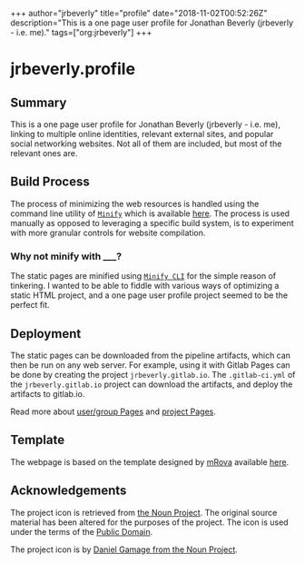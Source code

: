 +++
author="jrbeverly"
title="profile"
date="2018-11-02T00:52:26Z"
description="This is a one page user profile for Jonathan Beverly (jrbeverly - i.e. me)."
tags=["org:jrbeverly"]
+++

# jrbeverly.profile

## Summary

This is a one page user profile for Jonathan Beverly (jrbeverly - i.e. me), linking to multiple online identities, relevant external sites, and popular social networking websites. Not all of them are included, but most of the relevant ones are.

## Build Process

The process of minimizing the web resources is handled using the command line utility of [`Minify`](https://github.com/tdewolff/minify) which is available [here](https://github.com/tdewolff/minify/tree/master/cmd/minify). The process is used manually as opposed to leveraging a specific build system, is to experiment with more granular controls for website compilation.

### Why not minify with ___?

The static pages are minified using [`Minify CLI`](https://github.com/tdewolff/minify/tree/master/cmd/minify) for the simple reason of tinkering. I wanted to be able to fiddle with various ways of optimizing a static HTML project, and a one page user profile project seemed to be the perfect fit.

## Deployment

The static pages can be downloaded from the pipeline artifacts, which can then be run on any web server. For example, using it with Gitlab Pages can be done by creating the project `jrbeverly.gitlab.io`. The `.gitlab-ci.yml` of the `jrbeverly.gitlab.io` project can download the artifacts, and deploy the artifacts to gitlab.io.

Read more about [user/group Pages](http://doc.gitlab.com/ee/pages/README.html#user-or-group-pages) and [project Pages](http://doc.gitlab.com/ee/pages/README.html#project-pages).

## Template

The webpage is based on the template designed by [mRova](http://www.mrova.com) available [here](http://www.mrova.com/free-one-page-responsive-html-resume-template/).

## Acknowledgements

The project icon is retrieved from [the Noun Project](docs/icon/icon.json). The original source material has been altered for the purposes of the project. The icon is used under the terms of the [Public Domain](https://creativecommons.org/publicdomain/zero/1.0/).

The project icon is by [Daniel Gamage from the Noun Project](https://thenounproject.com/term/network/49138/).